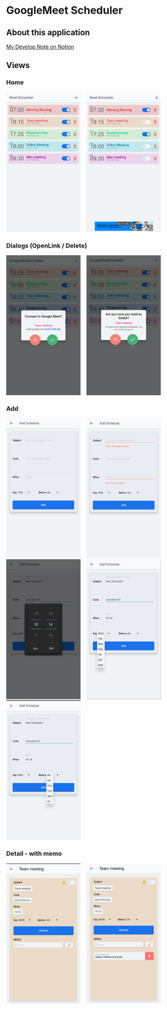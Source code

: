 # GoogleMeet Scheduler


##  About this application

[My Develop Note on Notion](https://www.notion.so/GoogleMeetSchedule-InProgress-8d245e60dc8a48258e256cc40ee184f7)


## Views

### Home
<img src="img/home.png" width="200" height="375" title="HOME" alt="HOME VIEW" /> &nbsp;&nbsp;
<img src="img/home_toggle.png" width="200" height="375" title="HOME" alt="HOME VIEW" />

### Dialogs (OpenLink / Delete)
<img src="img/openlink.png" width="200" height="375" title="DIALOG_OPEN" alt="DIALOG VIEW" /> &nbsp;&nbsp;
<img src="img/delete.png" width="200" height="375" title="DIALOG_DELETE" alt="DIALOG VIEW" />

### Add
<img src="img/add.png" width="200" height="375" title="ADD" alt="ADD VIEW" /> &nbsp;&nbsp;
<img src="img/add_valuecheck.png" width="200" height="375" title="ADD_CHECK" alt="ADD VIEW" /> &nbsp;&nbsp;
<img src="img/add_time.png" width="200" height="375" title="ADD_TIME" alt="ADD VIEW" /> &nbsp;&nbsp;
<img src="img/add_daySpinner.png" width="200" height="375" title="ADD_DAYSPINNER" alt="ADD VIEW" /> &nbsp;&nbsp;
<img src="img/add_alarmSpinner.png" width="200" height="375" title="ADD_ALARMSPINNER" alt="ADD VIEW" />

### Detail - with memo
<img src="img/detail.png" width="200" height="375" title="DETAIL" alt="DETAIL VIEW" /> &nbsp;&nbsp;
<img src="img/detail_memo.png" width="200" height="375" title="DETAIL_MEMO" alt="DETAIL VIEW" />
